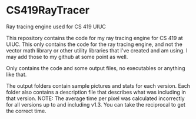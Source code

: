 # CS419RayTracer
Ray tracing engine used for CS 419 UIUC

This repository contains the code for my ray tracing engine for CS 419 at UIUC. This only contains the code for the ray tracing engine, and not the vector math library or other utility libraries that I've created and am using. I may add those to my github at some point as well.

Only contains the code and some output files, no executables or anything like that.

The output folders contain sample pictures and stats for each version. Each folder also contains a description file that describes what was including in that version.
NOTE: The average time per pixel was calculated incorrectly for all versions up to and including v1.3. You can take the reciprocal to get the correct time.
